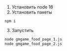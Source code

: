 1. Установить node 16
2. Установить пакеты

```bash
npm i
```

3. Запустить

```bash
node gmgame_food_page_1.js
node gmgame_food_page_2.js
```
